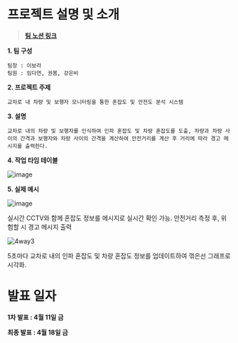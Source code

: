 # 프로젝트 설명 및 소개
> [**팀 노션 링크**](https://lyrical-clave-2e3.notion.site/1ca02816610b80519306d6ed93eed64b?v=1ca02816610b800db511000c7b02c672)

**1. 팀 구성**
   
    팀장 : 이보라
    팀원 : 임다연, 권봄, 강은비

**2. 프로젝트 주제**
   
    교차로 내 차량 및 보행자 모니터링을 통한 혼잡도 및 안전도 분석 시스템

**3. 설명**
   
    교차로 내의 차량 및 보행자를 인식하여 인파 혼잡도 및 차량 혼잡도를 도출, 차량과 차량 사이의 간격과 보행자와 차량 사이의 간격을 계산하여 안전거리를 계산 후 거리에 따라 경고 메시지를 출력한다.

**4. 작업 타임 테이블**

![image](https://github.com/user-attachments/assets/b5d6278a-276a-4105-97da-4b58716484a6)

**5. 실제 예시**

![image](https://github.com/user-attachments/assets/aaa26322-233d-4970-890f-60de7349df27)

실시간 CCTV와 함께 혼잡도 정보를 메시지로 실시간 확인 가능.
안전거리 측정 후, 위험할 시 경고 메시지 출력

![4way3](https://github.com/user-attachments/assets/fdbcd78a-e231-4769-ae37-77b3a61eea9b)

5초마다 교차로 내의 인파 혼잡도 및 차량 혼잡도 정보를 업데이트하여 꺾은선 그래프로 시각화.

# 발표 일자

**1차 발표 : 4월 11일 금**

**최종 발표 : 4월 18일 금**
